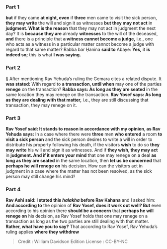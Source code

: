 
### Part 1
<b>but</b> if they came <b>at night, even</b> if <b>three</b> men came to visit the sick person, <b>they may write</b> the will and sign it as witnesses <b>but they may not act</b> in <b>judgment. What is the reason</b> that they may not act in judgment the next day? It is <b>because they are</b> already <b>witnesses</b> to the will of the deceased, <b>and</b> there is a principle that <b>a witness cannot become a judge,</b> i.e., one who acts as a witness in a particular matter cannot become a judge with regard to that same matter? Rabba bar Ḥanina <b>said to</b> Abaye: <b>Yes,</b> it <b>is indeed so;</b> this is what <b>I was saying.</b>

### Part 2
§ After mentioning Rav Yehuda’s ruling the Gemara cites a related dispute. It <b>was stated:</b> With regard to <b>a transaction, until when</b> may one of the parties <b>renege</b> on the transaction? <b>Rabba says: As long as they are seated</b> in the same location they may renege on the transaction. <b>Rav Yosef says: As long as they are dealing with that matter,</b> i.e., they are still discussing that transaction, they may renege on it.

### Part 3
<b>Rav Yosef said: It stands to reason in accordance with my opinion, as Rav Yehuda says:</b> In a case where there were <b>three</b> men <b>who entered</b> a room <b>to visit a sick person</b> and the sick person desires to write a will in order to distribute his property following his death, if the visitors <b>wish</b> to do so <b>they may write</b> his will and sign it as witnesses. And if <b>they wish, they may act</b> in <b>judgment. And if it enters your mind</b> that one may renege on a deal <b>as long as they are seated</b> in the same location, then <b>let us be concerned</b> that <b>perhaps he will renege on</b> his decision. How can the visitors act in judgment in a case where the matter has not been resolved, as the sick person may still change his mind?

### Part 4
<b>Rav Ashi said: I stated this <i>halakha</i> before Rav Kahana</b> and I asked him: <b>And according to</b> the opinion of <b>Rav Yosef, does it work out well? But</b> even according to his opinion there <b>should be a concern</b> that <b>perhaps he will renege on</b> his decision, as Rav Yosef holds that one may renege on a transaction as long as the two parties are still dealing with that matter. <b>Rather, what have you to say?</b> That according to Rav Yosef, Rav Yehuda’s ruling applies <b>where they withdrew</b>

>Credit : William Davidson Edition
>License : CC-BY-NC